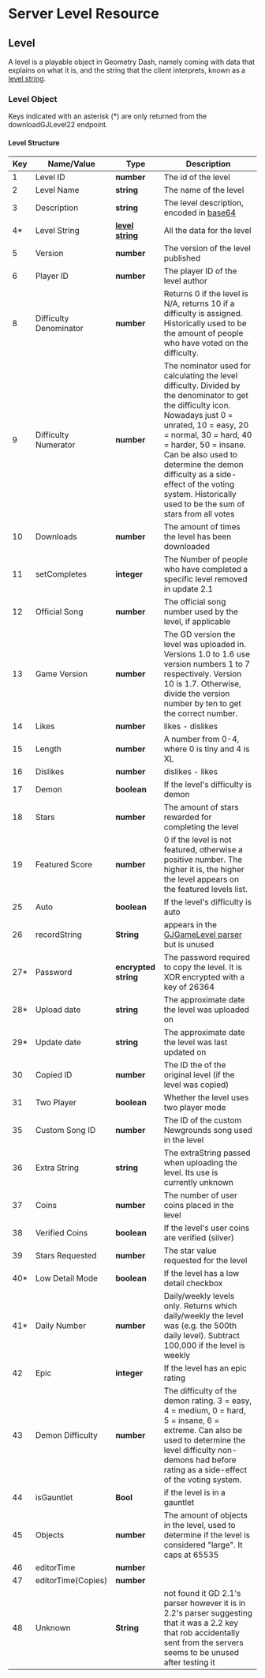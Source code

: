 # Server Level Resource

## Level

A level is a playable object in Geometry Dash, namely coming with data that explains on what it is, and the string that the client interprets, known as a [level string](/topics/levelstring_encoding_decoding).

### Level Object

Keys indicated with an asterisk (\*) are only returned from the downloadGJLevel22 endpoint.

#### Level Structure

| Key | Name/Value                | Type                                         | Description                                                              
|-----|---------------------------|----------------------------------------------|--------------------------------------------------------------------------
| 1   | Level ID                  | **number**                                   | The id of the level                                                      
| 2   | Level Name                | **string**                                   | The name of the level                                                    
| 3   | Description               | **string**                                   | The level description, encoded in [base64](/topics/encryption/base64.md) 
| 4*  | Level String              | **[level string](/topics/levelstring_encoding_decoding)**| All the data for the level                               
| 5   | Version                   | **number**                                   | The version of the level published                                       
| 6   | Player ID                 | **number**                                   | The player ID of the level author
| 8   | Difficulty Denominator    | **number**                                   | Returns 0 if the level is N/A, returns 10 if a difficulty is assigned. Historically used to be the amount of people who have voted on the difficulty.
| 9   | Difficulty Numerator      | **number**                                   | The nominator used for calculating the level difficulty. Divided by the denominator to get the difficulty icon. Nowadays just 0 = unrated, 10 = easy, 20 = normal, 30 = hard, 40 = harder, 50 = insane. Can be also used to determine the demon difficulty as a side-effect of the voting system. Historically used to be the sum of stars from all votes |
| 10  | Downloads                 | **number**                                   | The amount of times the level has been downloaded                          
| 11  | setCompletes              | **integer**                                  | The Number of people who have completed a specific level removed in update 2.1
| 12  | Official Song             | **number**                                   | The official song number used by the level, if applicable         
| 13  | Game Version              | **number** 			                   	     | The GD version the level was uploaded in. Versions 1.0 to 1.6 use version numbers 1 to 7 respectively. Version 10 is 1.7. Otherwise, divide the version number by ten to get the correct number. 
| 14  | Likes                     | **number** 			                   	     | likes - dislikes |
| 15  | Length                    | **number** 			                   	     | A number from 0-4, where 0 is tiny and 4 is XL   |  
| 16  | Dislikes                  | **number**                                   | dislikes - likes |
| 17  | Demon                     | **boolean** 				                 | If the level's difficulty is demon    
| 18  | Stars                     | **number** 				                     | The amount of stars rewarded for completing the level
| 19  | Featured Score            | **number** 	                                 | 0 if the level is not featured, otherwise a positive number. The higher it is, the higher the level appears on the featured levels list. 
| 25  | Auto                      | **boolean** 				                 | If the level's difficulty is auto
| 26  | recordString              | **String**                                   | appears in the [GJGameLevel parser](https://media.discordapp.net/attachments/801840133355470888/809495354880950272/unknown.png) but is unused
| 27* | Password                  | **encrypted string** 	                     | The password required to copy the level. It is XOR encrypted with a key of 26364
| 28* | Upload date               | **string** 				                     | The approximate date the level was uploaded on 
| 29* | Update date               | **string** 				                     | The approximate date the level was last updated on 
| 30  | Copied ID                 | **number** 				                     | The ID the of the original level (if the level was copied)   
| 31  | Two Player                | **boolean** 				                 | Whether the level uses two player mode
| 35  | Custom Song ID            | **number** 				                     | The ID of the custom Newgrounds song used in the level    
| 36  | Extra String              | **string**                                   | The extraString passed when uploading the level. Its use is currently unknown
| 37  | Coins                     | **number** 				                     | The number of user coins placed in the level      
| 38  | Verified Coins            | **boolean** 				                 | If the level's user coins are verified (silver)
| 39  | Stars Requested           | **number** 				                     | The star value requested for the level     
| 40* | Low Detail Mode           | **boolean** 				                 | If the level has a low detail checkbox    
| 41* | Daily Number              | **number** 				                     | Daily/weekly levels only. Returns which daily/weekly the level was (e.g. the 500th daily level). Subtract 100,000 if the level is weekly
| 42  | Epic                      | **integer** 				                 | If the level has an epic rating    
| 43  | Demon Difficulty          | **number** 				                     | The difficulty of the demon rating. 3 = easy, 4 = medium, 0 = hard, 5 = insane, 6 = extreme. Can also be used to determine the level difficulty non-demons had before rating as a side-effect of the voting system.
| 44  | isGauntlet                | **Bool**                                     | if the level is in a gauntlet |
| 45  | Objects                   | **number** 				                     | The amount of objects in the level, used to determine if the level is considered "large". It caps at 65535     
| 46  | editorTime                | **number** 				                     | 
| 47  | editorTime(Copies)        | **number** 				                     | 
| 48  | Unknown                   | **String**                                   | not found it GD 2.1's parser however it is in 2.2's parser suggesting that it was a 2.2 key that rob accidentally sent from the servers seems to be unused after testing it |

